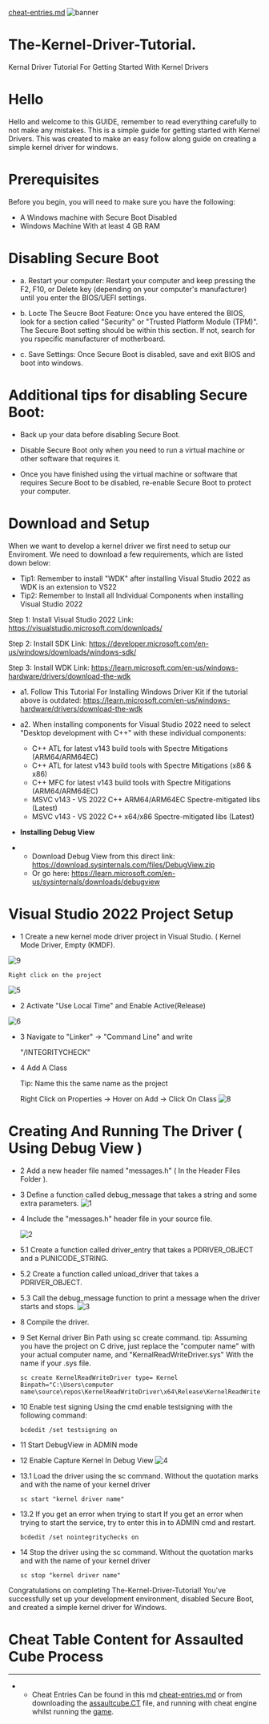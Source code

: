 [cheat-entries.md](https://github.com/CollinEdward/The-Kernel-Driver-Tutorial/files/13892862/cheat-entries.md)
![banner](https://github.com/CollinEdward/The-Kernel-Driver-Tutorial/assets/66748817/998669c2-d062-4ce0-a671-2917e84058ca)


# The-Kernel-Driver-Tutorial.

Kernal Driver Tutorial For Getting Started With Kernel Drivers

# Hello
Hello and welcome to this GUIDE, remember to read everything carefully to not make any mistakes.
This is a simple guide for getting started with Kernel Drivers. 
This was created to make an easy follow along guide on creating a simple kernel driver for windows. 

# Prerequisites

Before you begin, you will need to make sure you have the following:

- A Windows machine with Secure Boot Disabled
- Windows Machine With at least 4 GB RAM

# Disabling Secure Boot

- a. Restart your computer: Restart your computer and keep pressing the F2, F10, or Delete key (depending on your computer's manufacturer) until you enter the BIOS/UEFI settings.

- b. Locte The Seucre Boot Feature: Once you have entered the BIOS, look for a section called "Security" or "Trusted Platform Module (TPM)". The Secure Boot setting should be within this section. If not, search for you rspecific manufacturer of motherboard. 

- c. Save Settings: Once Secure Boot is disabled, save and exit BIOS and boot into windows. 

# Additional tips for disabling Secure Boot:

- Back up your data before disabling Secure Boot.

- Disable Secure Boot only when you need to run a virtual machine or other software that requires it.

- Once you have finished using the virtual machine or software that requires Secure Boot to be disabled, re-enable Secure Boot to protect your computer.

# Download and Setup

When we want to develop a kernel driver we first need to setup our Enviroment.
We need to download a few requirements, which are listed down below:

 * Tip1: Remember to install "WDK" after installing Visual Studio 2022 as WDK is an extension to VS22
 * Tip2: Remember to Install all Individual Components when installing Visual Studio 2022

Step 1: Install Visual Studio 2022	Link: https://visualstudio.microsoft.com/downloads/

Step 2: Install SDK	Link: https://developer.microsoft.com/en-us/windows/downloads/windows-sdk/

Step 3: Install WDK	Link: https://learn.microsoft.com/en-us/windows-hardware/drivers/download-the-wdk

- a1. Follow This Tutorial For Installing Windows Driver Kit if the tutorial above is outdated: https://learn.microsoft.com/en-us/windows-hardware/drivers/download-the-wdk
- a2. When installing components for Visual Studio 2022 need to select "Desktop development with C++" with these individual components:
  
  - C++ ATL for latest v143 build tools with Spectre Mitigations (ARM64/ARM64EC)
  - C++ ATL for latest v143 build tools with Spectre Mitigations (x86 & x86)
  - C++ MFC for latest v143 build tools with Spectre Mitigations (ARM64/ARM64EC)
  - MSVC v143 - VS 2022 C++ ARM64/ARM64EC Spectre-mitigated libs (Latest)
  - MSVC v143 - VS 2022 C++ x64/x86 Spectre-mitigated libs (Latest)

- **Installing Debug View**
- * Download Debug View from this direct link: https://download.sysinternals.com/files/DebugView.zip
  * Or go here: https://learn.microsoft.com/en-us/sysinternals/downloads/debugview


# Visual Studio 2022 Project Setup 
  - 1 Create a new kernel mode driver project in Visual Studio. ( Kernel Mode Driver, Empty (KMDF).

  ![9](https://github.com/CollinEdward/The-Kernel-Driver-Tutorial/assets/66748817/51d10f13-6859-4d0b-876c-084859c57651)




    Right click on the project
    
  ![5](https://github.com/CollinEdward/The-Kernel-Driver-Tutorial/assets/66748817/5d1dd955-ca81-4faf-be77-d41adca4c1ec)
  
  - 2 Activate "Use Local Time" and Enable Active(Release)
  
  ![6](https://github.com/CollinEdward/The-Kernel-Driver-Tutorial/assets/66748817/44acad7f-24b8-4fdd-b756-b9631a7b4f61)

  - 3 Navigate to "Linker" -> "Command Line" and write

    "/INTEGRITYCHECK"

  - 4 Add A Class

    Tip: Name this the same name as the project
    
    Right Click on Properties -> Hover on Add -> Click On Class
    ![8](https://github.com/CollinEdward/The-Kernel-Driver-Tutorial/assets/66748817/ec977ceb-d804-4473-9b13-9b9bbc453c77)

  
# Creating And Running The Driver ( Using Debug View ) 

- 2 Add a new header file named "messages.h" ( In the Header Files Folder ).
- 3 Define a function called debug_message that takes a string and some extra parameters.
  ![1](https://github.com/CollinEdward/The-Kernel-Driver-Tutorial/assets/66748817/b111f975-b64c-4655-86a2-99a4e0c8a54c)

   
- 4 Include the "messages.h" header file in your source file.

  ![2](https://github.com/CollinEdward/The-Kernel-Driver-Tutorial/assets/66748817/84ad28b7-291d-4f9e-93b4-873f4d95e5e0)

- 5.1 Create a function called driver_entry that takes a PDRIVER_OBJECT and a PUNICODE_STRING.
- 5.2 Create a function called unload_driver that takes a PDRIVER_OBJECT.
- 5.3 Call the debug_message function to print a message when the driver starts and stops.
  ![3](https://github.com/CollinEdward/The-Kernel-Driver-Tutorial/assets/66748817/a4a6cdf2-47d2-48a5-8870-1c414499f0ea)

- 8 Compile the driver.

- 9 Set Kernal driver Bin Path using sc create command.
  tip: Assuming you have the project on C drive, just replace the "computer name" with your actual computer name, and "KernalReadWriteDriver.sys" With the name if your .sys file. 

      sc create KernelReadWriteDriver type= Kernel Binpath="C:\Users\computer name\source\repos\KernelReadWriteDriver\x64\Release\KernelReadWriteDriver.sys"
  
- 10 Enable test signing
  Using the cmd enable testsigning with the following command: 

      bcdedit /set testsigning on

- 11 Start DebugView in ADMIN mode
  
- 12 Enable Capture Kernel In Debug View
  ![4](https://github.com/CollinEdward/The-Kernel-Driver-Tutorial/assets/66748817/e00cb8ac-d070-43bd-b964-d3837a1b289e)

- 13.1 Load the driver using the sc command.
    Without the quotation marks and with the name of your kernel driver 

      sc start "kernel driver name"

- 13.2 If you get an error when trying to start
    If you get an error when trying to start the service, try to enter this in to ADMIN cmd and restart. 
  
      bcdedit /set nointegritychecks on

- 14 Stop the driver using the sc command.
    Without the quotation marks and with the name of your kernel driver 

      sc stop "kernel driver name"


Congratulations on completing The-Kernel-Driver-Tutorial! You've successfully set up your development environment, disabled Secure Boot, and created a simple kernel driver for Windows.

# Cheat Table Content for Assaulted Cube Process
---

- * Cheat Entries Can be found in this md [cheat-entries.md](cheat-entries.md) or from downloading the [assaultcube.CT](assaultcube.CT) file, and running with cheat engine whilst running the [game](https://github.com/assaultcube/AC/releases/tag/v1.3.0.2).


